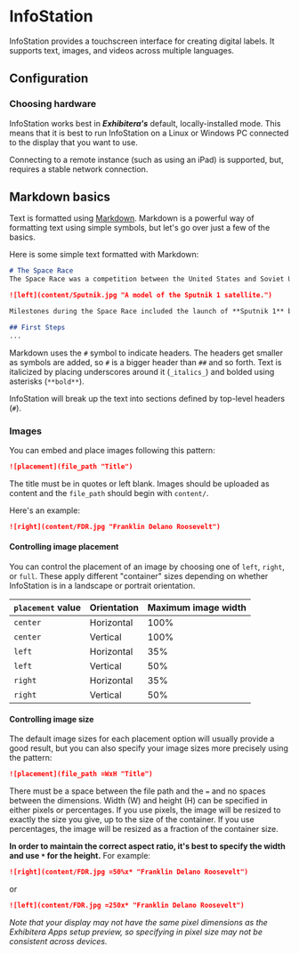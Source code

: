 # InfoStation
InfoStation provides a touchscreen interface for creating digital labels. It supports text, images, and videos across multiple languages.

## Configuration

### Choosing hardware
InfoStation works best in **_Exhibitera's_** default, locally-installed mode. This means that it is best to run InfoStation on a Linux or Windows PC connected to the display that you want to use. 

Connecting to a remote instance (such as using an iPad) is supported, but, requires a stable network connection.

## Markdown basics

Text is formatted using [Markdown](https://www.markdownguide.org/basic-syntax/). Markdown is a powerful way of formatting text using simple symbols, but let's go over just a few of the basics.

Here is some simple text formatted with Markdown:

```md
# The Space Race
The Space Race was a competition between the United States and Soviet Union for scientific and technological preeminence in space that extended from the early 1950s until 1975.

![left](content/Sputnik.jpg "A model of the Sputnik 1 satellite.")

Milestones during the Space Race included the launch of **Sputnik 1** by the U.S.S.R in 1957, the landing of _Eagle_ on the surface of the Moon as part of **Apollo 11**, and the joint U.S.-U.S.S.R **Apollo-Soyuz Test Project** in 1975.

## First Steps
...
```
Markdown uses the `#` symbol to indicate headers. The headers get smaller as symbols are added, so `#` is a bigger header than `##` and so forth. Text is italicized by placing underscores around it (`_italics_`) and bolded using asterisks (`**bold**`).

InfoStation will break up the text into sections defined by top-level headers (`#`).

### Images
You can embed and place images following this pattern:

```md
![placement](file_path "Title")
```

 The title must be in quotes or left blank. Images should be uploaded as content and the `file_path` should begin with `content/`.

Here's an example:

```md
![right](content/FDR.jpg "Franklin Delano Roosevelt")
```

#### Controlling image placement

You can control the placement of an image by choosing one of `left`, `right`, or `full`. These apply different "container" sizes depending on whether InfoStation is in a landscape or portrait orientation.

| `placement` value | Orientation | Maximum image width |
| ----------------- | ----------- | ------------------- |
| `center` | Horizontal | 100% |
| `center` | Vertical | 100% |
| `left` | Horizontal | 35% |
| `left` | Vertical | 50% |
| `right` | Horizontal | 35% |
| `right` | Vertical | 50% |

#### Controlling image size
The default image sizes for each placement option will usually provide a good result, but you can also specify your image sizes more precisely using the pattern:

```md
![placement](file_path =WxH "Title")
```

There must be a space between the file path and the `=` and no spaces between the dimensions. Width (W) and height (H) can be specified in either pixels or percentages. If you use pixels, the image will be resized to exactly the size you give, up to the size of the container. If you use percentages, the image will be resized as a fraction of the container size.

**In order to maintain the correct aspect ratio, it's best to specify the width and use `*` for the height.** For example:

```md
![right](content/FDR.jpg =50%x* "Franklin Delano Roosevelt")
```

or 

```md
![left](content/FDR.jpg =250x* "Franklin Delano Roosevelt")
```

_Note that your display may not have the same pixel dimensions as the Exhibitera Apps setup preview, so specifying in pixel size may not be consistent across devices._